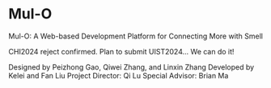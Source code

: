 # Mul-O
Mul-O: A Web-based Development Platform for Connecting More with Smell

CHI2024 reject confirmed.
Plan to submit UIST2024...
We can do it!

Designed by Peizhong Gao, Qiwei Zhang, and Linxin Zhang
Developed by Kelei and Fan Liu
Project Director: Qi Lu
Special Advisor: Brian Ma
